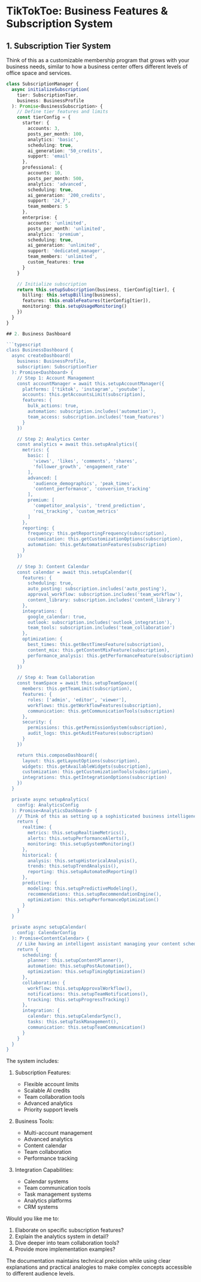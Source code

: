 # TikTokToe: Business Features & Subscription System

## 1. Subscription Tier System

Think of this as a customizable membership program that grows with your business needs, similar to how a business center offers different levels of office space and services.

```typescript
class SubscriptionManager {
  async initializeSubscription(
    tier: SubscriptionTier,
    business: BusinessProfile
  ): Promise<BusinessSubscription> {
    // Define tier features and limits
    const tierConfig = {
      starter: {
        accounts: 3,
        posts_per_month: 100,
        analytics: 'basic',
        scheduling: true,
        ai_generation: '50_credits',
        support: 'email'
      },
      professional: {
        accounts: 10,
        posts_per_month: 500,
        analytics: 'advanced',
        scheduling: true,
        ai_generation: '200_credits',
        support: '24_7',
        team_members: 5
      },
      enterprise: {
        accounts: 'unlimited',
        posts_per_month: 'unlimited',
        analytics: 'premium',
        scheduling: true,
        ai_generation: 'unlimited',
        support: 'dedicated_manager',
        team_members: 'unlimited',
        custom_features: true
      }
    }

    // Initialize subscription
    return this.setupSubscription(business, tierConfig[tier], {
      billing: this.setupBilling(business),
      features: this.enableFeatures(tierConfig[tier]),
      monitoring: this.setupUsageMonitoring()
    })
  }
}

## 2. Business Dashboard

```typescript
class BusinessDashboard {
  async createDashboard(
    business: BusinessProfile,
    subscription: SubscriptionTier
  ): Promise<Dashboard> {
    // Step 1: Account Management
    const accountManager = await this.setupAccountManager({
      platforms: ['tiktok', 'instagram', 'youtube'],
      accounts: this.getAccountsLimit(subscription),
      features: {
        bulk_actions: true,
        automation: subscription.includes('automation'),
        team_access: subscription.includes('team_features')
      }
    })

    // Step 2: Analytics Center
    const analytics = await this.setupAnalytics({
      metrics: {
        basic: [
          'views', 'likes', 'comments', 'shares',
          'follower_growth', 'engagement_rate'
        ],
        advanced: [
          'audience_demographics', 'peak_times',
          'content_performance', 'conversion_tracking'
        ],
        premium: [
          'competitor_analysis', 'trend_prediction',
          'roi_tracking', 'custom_metrics'
        ]
      },
      reporting: {
        frequency: this.getReportingFrequency(subscription),
        customization: this.getCustomizationOptions(subscription),
        automation: this.getAutomationFeatures(subscription)
      }
    })

    // Step 3: Content Calendar
    const calendar = await this.setupCalendar({
      features: {
        scheduling: true,
        auto_posting: subscription.includes('auto_posting'),
        approval_workflow: subscription.includes('team_workflow'),
        content_library: subscription.includes('content_library')
      },
      integrations: {
        google_calendar: true,
        outlook: subscription.includes('outlook_integration'),
        team_tools: subscription.includes('team_collaboration')
      },
      optimization: {
        best_times: this.getBestTimesFeature(subscription),
        content_mix: this.getContentMixFeature(subscription),
        performance_analysis: this.getPerformanceFeature(subscription)
      }
    })

    // Step 4: Team Collaboration
    const teamSpace = await this.setupTeamSpace({
      members: this.getTeamLimit(subscription),
      features: {
        roles: ['admin', 'editor', 'viewer'],
        workflows: this.getWorkflowFeatures(subscription),
        communication: this.getCommunicationTools(subscription)
      },
      security: {
        permissions: this.getPermissionSystem(subscription),
        audit_logs: this.getAuditFeatures(subscription)
      }
    })

    return this.composeDashboard({
      layout: this.getLayoutOptions(subscription),
      widgets: this.getAvailableWidgets(subscription),
      customization: this.getCustomizationTools(subscription),
      integrations: this.getIntegrationOptions(subscription)
    })
  }

  private async setupAnalytics(
    config: AnalyticsConfig
  ): Promise<AnalyticsDashboard> {
    // Think of this as setting up a sophisticated business intelligence center
    return {
      realtime: {
        metrics: this.setupRealtimeMetrics(),
        alerts: this.setupPerformanceAlerts(),
        monitoring: this.setupSystemMonitoring()
      },
      historical: {
        analysis: this.setupHistoricalAnalysis(),
        trends: this.setupTrendAnalysis(),
        reporting: this.setupAutomatedReporting()
      },
      predictive: {
        modeling: this.setupPredictiveModeling(),
        recommendations: this.setupRecommendationEngine(),
        optimization: this.setupPerformanceOptimization()
      }
    }
  }

  private async setupCalendar(
    config: CalendarConfig
  ): Promise<ContentCalendar> {
    // Like having an intelligent assistant managing your content schedule
    return {
      scheduling: {
        planner: this.setupContentPlanner(),
        automation: this.setupPostAutomation(),
        optimization: this.setupTimingOptimization()
      },
      collaboration: {
        workflow: this.setupApprovalWorkflow(),
        notifications: this.setupTeamNotifications(),
        tracking: this.setupProgressTracking()
      },
      integration: {
        calendar: this.setupCalendarSync(),
        tasks: this.setupTaskManagement(),
        communication: this.setupTeamCommunication()
      }
    }
  }
}
```

The system includes:

1. Subscription Features:
   - Flexible account limits
   - Scalable AI credits
   - Team collaboration tools
   - Advanced analytics
   - Priority support levels

2. Business Tools:
   - Multi-account management
   - Advanced analytics
   - Content calendar
   - Team collaboration
   - Performance tracking

3. Integration Capabilities:
   - Calendar systems
   - Team communication tools
   - Task management systems
   - Analytics platforms
   - CRM systems

Would you like me to:
1. Elaborate on specific subscription features?
2. Explain the analytics system in detail?
3. Dive deeper into team collaboration tools?
4. Provide more implementation examples?

The documentation maintains technical precision while using clear explanations and practical analogies to make complex concepts accessible to different audience levels.